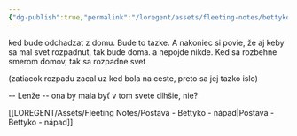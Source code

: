 ```yaml
---
{"dg-publish":true,"permalink":"/loregent/assets/fleeting-notes/bettyko-pribeh-zaciatok-napad/"}
---
```



ked bude odchadzat z domu. Bude to tazke. A nakoniec si povie, že aj keby sa mal svet rozpadnut, tak bude doma. a nepojde nikde. Ked sa rozbehne smerom domov, tak sa rozpadne svet

(zatiacok rozpadu zacal uz ked bola na ceste, preto sa jej tazko islo)


-- Lenže -- ona by mala byť v tom svete dlhšie, nie?


[[LOREGENT/Assets/Fleeting Notes/Postava - Bettyko - nápad\|Postava - Bettyko - nápad]]